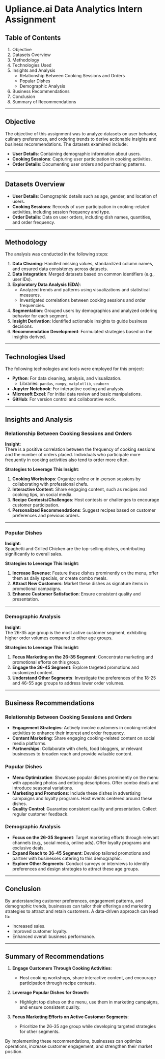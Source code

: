 # Upliance.ai Data Analytics Intern Assignment

## Table of Contents
1. Objective
2. Datasets Overview
3. Methodology
4. Technologies Used
5. Insights and Analysis
    - Relationship Between Cooking Sessions and Orders
    - Popular Dishes
    - Demographic Analysis
6. Business Recommendations
7. Conclusion
8. Summary of Recommendations

---

## Objective
The objective of this assignment was to analyze datasets on user behavior, culinary preferences, and ordering trends to derive actionable insights and business recommendations. The datasets examined include:

- **User Details**: Containing demographic information about users.
- **Cooking Sessions**: Capturing user participation in cooking activities.
- **Order Details**: Documenting user orders and purchasing patterns.

---

## Datasets Overview
- **User Details**: Demographic details such as age, gender, and location of users.
- **Cooking Sessions**: Records of user participation in cooking-related activities, including session frequency and type.
- **Order Details**: Data on user orders, including dish names, quantities, and order frequency.

---

## Methodology
The analysis was conducted in the following steps:

1. **Data Cleaning**: Handled missing values, standardized column names, and ensured data consistency across datasets.
2. **Data Integration**: Merged datasets based on common identifiers (e.g., user IDs).
3. **Exploratory Data Analysis (EDA)**:
    - Analyzed trends and patterns using visualizations and statistical measures.
    - Investigated correlations between cooking sessions and order frequencies.
4. **Segmentation**: Grouped users by demographics and analyzed ordering behavior for each segment.
5. **Insight Derivation**: Identified actionable insights to guide business decisions.
6. **Recommendation Development**: Formulated strategies based on the insights derived.

---

## Technologies Used
The following technologies and tools were employed for this project:

- **Python**: For data cleaning, analysis, and visualization.
    - Libraries: `pandas`, `numpy`, `matplotlib`, `seaborn`
- **Jupyter Notebook**: For interactive coding and analysis.
- **Microsoft Excel**: For initial data review and basic manipulations.
- **GitHub**: For version control and collaborative work.

---

## Insights and Analysis

### Relationship Between Cooking Sessions and Orders
**Insight**:  
There is a positive correlation between the frequency of cooking sessions and the number of orders placed. Individuals who participate more frequently in cooking activities also tend to order more often.

**Strategies to Leverage This Insight**:  
1. **Cooking Workshops**: Organize online or in-person sessions by collaborating with professional chefs.  
2. **Interactive Content**: Share engaging content, such as recipes and cooking tips, on social media.  
3. **Recipe Contests/Challenges**: Host contests or challenges to encourage customer participation.  
4. **Personalized Recommendations**: Suggest recipes based on customer preferences and previous orders.

---

### Popular Dishes
**Insight**:  
Spaghetti and Grilled Chicken are the top-selling dishes, contributing significantly to overall sales.

**Strategies to Leverage This Insight**:  
1. **Increase Revenue**: Feature these dishes prominently on the menu, offer them as daily specials, or create combo meals. 
2. **Attract New Customers**: Market these dishes as signature items in promotional campaigns.  
3. **Enhance Customer Satisfaction**: Ensure consistent quality and presentation.

---

### Demographic Analysis
**Insight**:  
The 26-35 age group is the most active customer segment, exhibiting higher order volumes compared to other age groups.

**Strategies to Leverage This Insight**:  
1. **Focus Marketing on the 26-35 Segment**: Concentrate marketing and promotional efforts on this group.  
2. **Engage the 36-45 Segment**: Explore targeted promotions and customized content.  
3. **Understand Other Segments**: Investigate the preferences of the 18-25 and 46-55 age groups to address lower order volumes.

---

## Business Recommendations

### Relationship Between Cooking Sessions and Orders
- **Engagement Strategies**: Actively involve customers in cooking-related activities to enhance their interest and order frequency.  
- **Content Marketing**: Share engaging cooking-related content on social media platforms.  
- **Partnerships**: Collaborate with chefs, food bloggers, or relevant businesses to broaden reach and provide valuable content.

### Popular Dishes
- **Menu Optimization**: Showcase popular dishes prominently on the menu with appealing photos and enticing descriptions. Offer combo deals and introduce seasonal variations.  
- **Marketing and Promotions**: Include these dishes in advertising campaigns and loyalty programs. Host events centered around these dishes.  
- **Quality Control**: Guarantee consistent quality and presentation. Collect regular customer feedback.

### Demographic Analysis
- **Focus on the 26-35 Segment**: Target marketing efforts through relevant channels (e.g., social media, online ads). Offer loyalty programs and exclusive deals.  
- **Expand Reach to 36-45 Segment**: Develop tailored promotions and partner with businesses catering to this demographic.  
- **Explore Other Segments**: Conduct surveys or interviews to identify preferences and design strategies to attract these age groups.

---

## Conclusion
By understanding customer preferences, engagement patterns, and demographic trends, businesses can tailor their offerings and marketing strategies to attract and retain customers. A data-driven approach can lead to:  
- Increased sales.  
- Improved customer loyalty.  
- Enhanced overall business performance.

---

## Summary of Recommendations

1. **Engage Customers Through Cooking Activities**:  
   - Host cooking workshops, share interactive content, and encourage participation through recipe contests.  

2. **Leverage Popular Dishes for Growth**:  
   - Highlight top dishes on the menu, use them in marketing campaigns, and ensure consistent quality.  

3. **Focus Marketing Efforts on Active Customer Segments**:  
   - Prioritize the 26-35 age group while developing targeted strategies for other segments.

By implementing these recommendations, businesses can optimize operations, increase customer engagement, and strengthen their market position.
